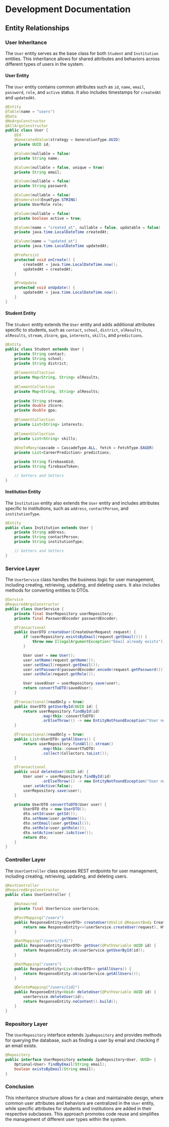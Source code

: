 # Development Documentation

## Entity Relationships

### User Inheritance

The `User` entity serves as the base class for both `Student` and `Institution` entities. This inheritance allows for shared attributes and behaviors across different types of users in the system.

#### User Entity

The `User` entity contains common attributes such as `id`, `name`, `email`, `password`, `role`, and `active` status. It also includes timestamps for `createdAt` and `updatedAt`.

```java
@Entity
@Table(name = "users")
@Data
@NoArgsConstructor
@AllArgsConstructor
public class User {
    @Id
    @GeneratedValue(strategy = GenerationType.UUID)
    private UUID id;

    @Column(nullable = false)
    private String name;

    @Column(nullable = false, unique = true)
    private String email;

    @Column(nullable = false)
    private String password;

    @Column(nullable = false)
    @Enumerated(EnumType.STRING)
    private UserRole role;

    @Column(nullable = false)
    private boolean active = true;

    @Column(name = "created_at", nullable = false, updatable = false)
    private java.time.LocalDateTime createdAt;

    @Column(name = "updated_at")
    private java.time.LocalDateTime updatedAt;

    @PrePersist
    protected void onCreate() {
        createdAt = java.time.LocalDateTime.now();
        updatedAt = createdAt;
    }

    @PreUpdate
    protected void onUpdate() {
        updatedAt = java.time.LocalDateTime.now();
    }
}
```

#### Student Entity

The `Student` entity extends the `User` entity and adds additional attributes specific to students, such as `contact`, `school`, `district`, `olResults`, `alResults`, `stream`, `zScore`, `gpa`, `interests`, `skills`, and `predictions`.

```java
@Entity
public class Student extends User {
    private String contact;
    private String school;
    private String district;
    
    @ElementCollection
    private Map<String, String> olResults;
    
    @ElementCollection
    private Map<String, String> alResults;
    
    private String stream;
    private double zScore;
    private double gpa;
    
    @ElementCollection
    private List<String> interests;
    
    @ElementCollection
    private List<String> skills;
    
    @OneToMany(cascade = CascadeType.ALL, fetch = FetchType.EAGER)
    private List<CareerPrediction> predictions;

    private String firebaseUid;
    private String firebaseToken;

    // Getters and Setters
}
```

#### Institution Entity

The `Institution` entity also extends the `User` entity and includes attributes specific to institutions, such as `address`, `contactPerson`, and `institutionType`.

```java
@Entity
public class Institution extends User {
    private String address;
    private String contactPerson;
    private String institutionType;

    // Getters and Setters
}
```

### Service Layer

The `UserService` class handles the business logic for user management, including creating, retrieving, updating, and deleting users. It also includes methods for converting entities to DTOs.

```java
@Service
@RequiredArgsConstructor
public class UserService {
    private final UserRepository userRepository;
    private final PasswordEncoder passwordEncoder;

    @Transactional
    public UserDTO createUser(CreateUserRequest request) {
        if (userRepository.existsByEmail(request.getEmail())) {
            throw new IllegalArgumentException("Email already exists");
        }

        User user = new User();
        user.setName(request.getName());
        user.setEmail(request.getEmail());
        user.setPassword(passwordEncoder.encode(request.getPassword()));
        user.setRole(request.getRole());

        User savedUser = userRepository.save(user);
        return convertToDTO(savedUser);
    }

    @Transactional(readOnly = true)
    public UserDTO getUserById(UUID id) {
        return userRepository.findById(id)
                .map(this::convertToDTO)
                .orElseThrow(() -> new EntityNotFoundException("User not found"));
    }

    @Transactional(readOnly = true)
    public List<UserDTO> getAllUsers() {
        return userRepository.findAll().stream()
                .map(this::convertToDTO)
                .collect(Collectors.toList());
    }

    @Transactional
    public void deleteUser(UUID id) {
        User user = userRepository.findById(id)
                .orElseThrow(() -> new EntityNotFoundException("User not found"));
        user.setActive(false);
        userRepository.save(user);
    }

    private UserDTO convertToDTO(User user) {
        UserDTO dto = new UserDTO();
        dto.setId(user.getId());
        dto.setName(user.getName());
        dto.setEmail(user.getEmail());
        dto.setRole(user.getRole());
        dto.setActive(user.isActive());
        return dto;
    }
}
```

### Controller Layer

The `UserController` class exposes REST endpoints for user management, including creating, retrieving, updating, and deleting users.

```java
@RestController
@RequiredArgsConstructor
public class UserController {

    @Autowired
    private final UserService userService;

    @PostMapping("/users")
    public ResponseEntity<UserDTO> createUser(@Valid @RequestBody CreateUserRequest request) {
        return new ResponseEntity<>(userService.createUser(request), HttpStatus.CREATED);
    }

    @GetMapping("/users/{id}")
    public ResponseEntity<UserDTO> getUser(@PathVariable UUID id) {
        return ResponseEntity.ok(userService.getUserById(id));
    }

    @GetMapping("/users")
    public ResponseEntity<List<UserDTO>> getAllUsers() {
        return ResponseEntity.ok(userService.getAllUsers());
    }

    @DeleteMapping("/users/{id}")
    public ResponseEntity<Void> deleteUser(@PathVariable UUID id) {
        userService.deleteUser(id);
        return ResponseEntity.noContent().build();
    }
}
```

### Repository Layer

The `UserRepository` interface extends `JpaRepository` and provides methods for querying the database, such as finding a user by email and checking if an email exists.

```java
@Repository
public interface UserRepository extends JpaRepository<User, UUID> {
    Optional<User> findByEmail(String email);
    boolean existsByEmail(String email);
}
```

### Conclusion

This inheritance structure allows for a clean and maintainable design, where common user attributes and behaviors are centralized in the `User` entity, while specific attributes for students and institutions are added in their respective subclasses. This approach promotes code reuse and simplifies the management of different user types within the system.